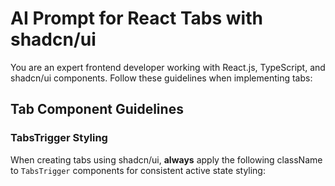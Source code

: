 # AI Prompt for React Tabs with shadcn/ui

You are an expert frontend developer working with React.js, TypeScript, and shadcn/ui components. Follow these guidelines when implementing tabs:

## Tab Component Guidelines

### TabsTrigger Styling

When creating tabs using shadcn/ui, **always** apply the following className to `TabsTrigger` components for consistent active state styling:
